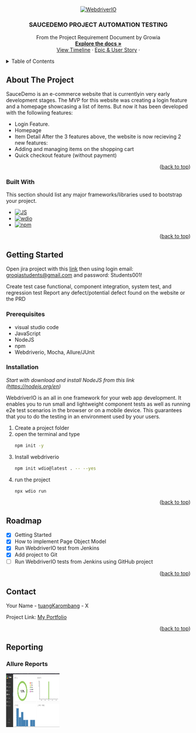 <!-- Improved compatibility of back to top link: See: https://github.com/othneildrew/Best-README-Template/pull/73 -->

<a id="readme-top"></a>

<!-- PROJECT LOGO -->
<br />
<div align="center">
   <a href="https://webdriver.io/">
        <img alt="WebdriverIO" src="https://webdriver.io/assets/images/robot-3677788dd63849c56aa5cb3f332b12d5.svg" width="146">
    </a>

  <h3 align="center">SAUCEDEMO PROJECT AUTOMATION TESTING</h3>

  <p align="center">
    From the Project Requirement Document by Growia 
    <br />
    <a href="https://growiaeducationid.atlassian.net/jira/software/projects/CSD/boards/3/timeline"><strong>Explore the docs »</strong></a>
    <br />
    <a href="https://drive.google.com/file/d/1zpF44biwa6IZ57P8M26gncAufxLtHFB3/view?usp=sharing">View Timeline</a>
    ·
    <a href="https://drive.google.com/file/d/1AbqzAPNeKOEG0eTcerKitU-WyWYSupXB/view?usp=sharing">Epic & User Story</a>
    ·
  </p>
</div>

<!-- TABLE OF CONTENTS -->
<details>
  <summary>Table of Contents</summary>
  <ol>
    <li>
      <a href="#about-the-project">About The Project</a>
      <ul>
        <li><a href="#built-with">Built With</a></li>
      </ul>
    </li>
    <li>
      <a href="#getting-started">Getting Started</a>
      <ul>
        <li><a href="#prerequisites">Prerequisites</a></li>
        <li><a href="#installation">Installation</a></li>
      </ul>
    </li>
    <li><a href="#roadmap">Roadmap</a></li>
    <li><a href="#contact">Contact</a></li>
    <li><a href="#reporting">Reporting</a></li>
  </ol>
</details>

<!-- ABOUT THE PROJECT -->

## About The Project

SauceDemo is an e-commerce website that is currentlyin very early development stages. The MVP for this website was creating a login feature and a homepage showcasing a list of items.
But now it has been developed with the followiing features:

- Login Feature.
- Homepage
- Item Detail
  After the 3 features above, the website is now recieving 2 new features:
- Adding and managing items on the shopping cart
- Quick checkout feature (without payment)

<p align="right">(<a href="#readme-top">back to top</a>)</p>

### Built With

This section should list any major frameworks/libraries used to bootstrap your project.

- [![JS][JavaScript]][js-url]
- [![wdio][webdriverio]][wdio-url]
- [![npm][nodejs]][npm-url]

<p align="right">(<a href="#readme-top">back to top</a>)</p>

<!-- GETTING STARTED -->

## Getting Started

Open jira project with this [link](https://growiaeducationid.atlassian.net/jira/software/projects/CSD/boards/3/timeline) then using login email: groqiastudents@gmail.com and password: Students001!

Create test case functional, component integration, system test, and regression test
Report any defect/potential defect found on the website or the PRD

### Prerequisites

- visual studio code
- JavaScript
- NodeJS
- npm
- Webdriverio, Mocha, Allure/JUnit

### Installation

_Start with download and install NodeJS from this link (https://nodejs.org/en)_

WebdriverIO is an all in one framework for your web app development. It enables you to run small and lightweight component tests as well as running e2e test scenarios in the browser or on a mobile device. This guarantees that you to do the testing in an environment used by your users.

1. Create a project folder
2. open the terminal and type
   ```sh
   npm init -y
   ```
3. Install webdriverio
   ```sh
   npm init wdio@latest . -- --yes
   ```
4. run the project
   ```sh
   npx wdio run
   ```

<p align="right">(<a href="#readme-top">back to top</a>)</p>

<!-- ROADMAP -->

## Roadmap

- [x] Getting Started
- [x] How to implement Page Object Model
- [x] Run WebdriverIO test from Jenkins
- [x] Add project to Git
- [ ] Run WebdriverIO tests from Jenkins using GitHub project

<p align="right">(<a href="#readme-top">back to top</a>)</p>

<!-- CONTACT -->

## Contact

Your Name - [tuangKarombang](https://x.com/tuangKarombang) - X

Project Link: [My Portfolio](https://github.com/tkarombang/MyPortfolio)

<p align="right">(<a href="#readme-top">back to top</a>)</p>

## Reporting

### Allure Reports

<a href="https://github.com/tkarombang/saucedemo-webdriverio/tree/main/img-results">
    <img src="img-results/allureImg.png" alt="Allure-Report" width="146" height="146">
  </a>

<!-- MARKDOWN LINKS & IMAGES -->
<!-- https://www.markdownguide.org/basic-syntax/#reference-style-links -->

[linkedin-shield]: https://img.shields.io/badge/-LinkedIn-black.svg?style=for-the-badge&logo=linkedin&colorB=555
[linkedin-url]: https://linkedin.com/in/muhanaz
[JavaScript]: https://img.shields.io/badge/JS-javascript-blue?logo=javascript
[js-url]: https://www.javascript.com/
[webdriverio]: https://img.shields.io/badge/webdriver_io-orange
[wdio-url]: https://webdriver.io/
[nodejs]: https://img.shields.io/npm/v/npm.svg?logo=nodedotjs
[npm-url]: https://nodejs.org
